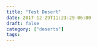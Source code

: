 ```yaml
---
title: "Test Desert"
date: 2017-12-29T11:23:29-06:00
draft: false
category: ["deserts"]
tags:
---
```


